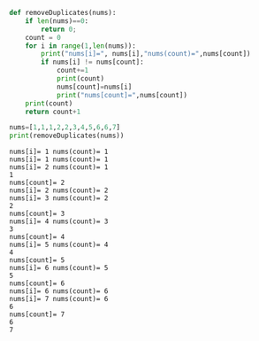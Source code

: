 

```python
def removeDuplicates(nums):
    if len(nums)==0:
        return 0;
    count = 0
    for i in range(1,len(nums)):
        print("nums[i]=", nums[i],"nums(count)=",nums[count])
        if nums[i] != nums[count]:
            count+=1
            print(count)
            nums[count]=nums[i]
            print("nums[count]=",nums[count])
    print(count)
    return count+1

nums=[1,1,1,2,2,3,4,5,6,6,7]
print(removeDuplicates(nums))
```

    nums[i]= 1 nums(count)= 1
    nums[i]= 1 nums(count)= 1
    nums[i]= 2 nums(count)= 1
    1
    nums[count]= 2
    nums[i]= 2 nums(count)= 2
    nums[i]= 3 nums(count)= 2
    2
    nums[count]= 3
    nums[i]= 4 nums(count)= 3
    3
    nums[count]= 4
    nums[i]= 5 nums(count)= 4
    4
    nums[count]= 5
    nums[i]= 6 nums(count)= 5
    5
    nums[count]= 6
    nums[i]= 6 nums(count)= 6
    nums[i]= 7 nums(count)= 6
    6
    nums[count]= 7
    6
    7

